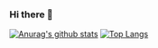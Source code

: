 ### Hi there 👋

[![Anurag's github stats](https://github-readme-stats.vercel.app/api?username=randomlylelo)](https://github.com/anuraghazra/github-readme-stats)
[![Top Langs](https://github-readme-stats.vercel.app/api/top-langs/?username=randomlylelo&layout=compact)](https://github.com/anuraghazra/github-readme-stats)

<!--
**randomlylelo/randomlylelo** is a ✨ _special_ ✨ repository because its `README.md` (this file) appears on your GitHub profile.

Here are some ideas to get you started:

- 🔭 I’m currently working on ...
- 🌱 I’m currently learning ...
- 👯 I’m looking to collaborate on ...
- 🤔 I’m looking for help with ...
- 💬 Ask me about ...
- 📫 How to reach me: ...
- 😄 Pronouns: ...
- ⚡ Fun fact: ...
-->
